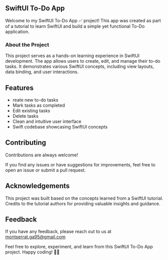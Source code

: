 ## SwiftUI To-Do App 

Welcome to my SwiftUI To-Do App ✅ project! This app was created as part of a tutorial to learn SwiftUI and build a simple yet functional To-Do application.

### About the Project

This project serves as a hands-on learning experience in SwiftUI development. The app allows users to create, edit, and manage their to-do tasks. It demonstrates various SwiftUI concepts, including view layouts, data binding, and user interactions.


## Features

- reate new to-do tasks
- Mark tasks as completed
- Edit existing tasks
- Delete tasks
- Clean and intuitive user interface
- Swift codebase showcasing SwiftUI concepts


## Contributing

Contributions are always welcome!

If you find any issues or have suggestions for improvements, feel free to open an issue or submit a pull request.


## Acknowledgements

This project was built based on the concepts learned from a SwiftUI tutorial. Credits to the tutorial authors for providing valuable insights and guidance.
## Feedback

If you have any feedback, please reach out to us at montserrat.ga95@gmail.com

Feel free to explore, experiment, and learn from this SwiftUI To-Do App project. Happy coding! 🚀📝

